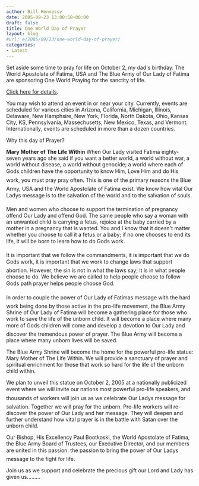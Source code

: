 ```yaml
---
author: Bill Hennessy
date: 2005-09-23 13:00:58+00:00
draft: false
title: One World Day of Prayer
layout: blog
#url: e/2005/09/23/one-world-day-of-prayer/
categories:
- Latest
---
```


Set aside some time to pray for life on October 2, my dad's birthday.  The World Apostolate of Fatima, USA and The Blue Army of Our Lady of Fatima are sponsoring One World Praying for the sanctity of life.

[Click here for details](https://www.bluearmy.com/).

You may wish to attend an event in or near your city.  Currently, events are scheduled for various cities in Arizona, California, Michigan, Illinois, Delaware, New Hamphsire, New York, Florida, North Dakota, Ohio, Kansas City, KS, Pennsylvania, Massechusetts, New Mexico, Texas, and Vermont.  Internationally, events are scheduled in more than a dozen countries.

Why this day of Prayer?

**Mary Mother of The Life Within**
When Our Lady visited Fatima eighty-seven years ago she said if you want a better world, a world without war, a world without disease, a world without genocide; a world where each of Gods children have the opportunity to know Him, Love Him and do His work, you must pray pray often. This is one of the primary reasons the Blue Army, USA and the World Apostolate of Fatima exist. We know how vital Our Ladys message is to the salvation of the world and to the salvation of souls.

Men and women who choose to support the termination of pregnancy offend Our Lady and offend God. The same people who say a woman with an unwanted child is carrying a fetus, rejoice at the baby carried by a mother in a pregnancy that is wanted. You and I know that it doesn't matter whether you choose to call it a fetus or a baby; if no one chooses to end its life, it will be born to learn how to do Gods work.

It is important that we follow the commandments, it is important that we do Gods work, it is important that we work to change laws that support abortion. However, the sin is not in what the laws say; it is in what people choose to do. We believe we are called to help people choose to follow Gods path prayer helps people choose God.

In order to couple the power of Our Lady of Fatimas message with the hard work being done by those active in the pro-life movement, the Blue Army Shrine of Our Lady of Fatima will become a gathering place for those who work to save the life of the unborn child. It will become a place where many more of Gods children will come and develop a devotion to Our Lady and discover the tremendous power of prayer. The Blue Army will become a place where many unborn lives will be saved.

The Blue Army Shrine will become the home for the powerful pro-life statue: Mary Mother of The Life Within. We will provide a sanctuary of prayer and spiritual enrichment for those that work so hard for the life of the unborn child within.

We plan to unveil this statue on October 2, 2005 at a nationally publicized event where we will invite our nations most powerful pro-life speakers, and thousands of workers will join us as we celebrate Our Ladys message for salvation. Together we will pray for the unborn. Pro-life workers will re-discover the power of Our Lady and her message. They will deepen and further understand how vital prayer is in the battle with Satan over the unborn child.

Our Bishop, His Excellency Paul Bootkoski, the World Apostolate of Fatima, the Blue Army Board of Trustees, our Executive Director, and our members are united in this passion: the passion to bring the power of Our Ladys message to the fight for life.

Join us as we support and celebrate the precious gift our Lord and Lady has given us.........


